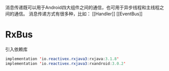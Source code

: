 消息传递既可以用于Android四大组件之间的通信，也可用于异步线程和主线程之间的通信。
消息传递方式有很多种，比如：
[[Handler]]
[[EventBus]]
# RxBus
引入依赖库
```java
implementation 'io.reactivex.rxjava3:rxjava:3.1.8'  
implementation 'io.reactivex.rxjava3:rxandroid:3.0.2'
```
